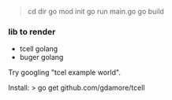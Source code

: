 > cd dir
> go mod init <name-dir-project>
> go run main.go
> go build

### lib to render
- tcell golang
- buger golang

Try googling "tcel example world". 

Install: > go get github.com/gdamore/tcell
